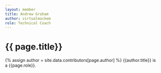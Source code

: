 ```yaml
---
layout: member
title: Andrew Graham
author: virtualmackem
role: Technical Coach
---
```


# {{ page.title}}
{% assign author = site.data.contributors[page.author] %}
{{author.title}} is a {{page.role}}.
 